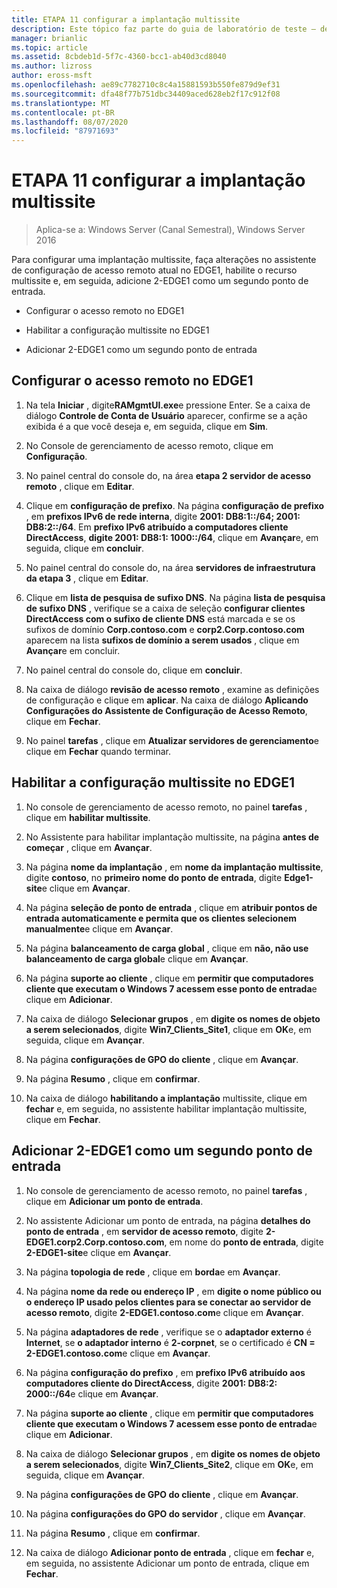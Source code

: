 ```yaml
---
title: ETAPA 11 configurar a implantação multissite
description: Este tópico faz parte do guia de laboratório de teste – demonstre uma implantação multissite do DirectAccess para o Windows Server 2016
manager: brianlic
ms.topic: article
ms.assetid: 8cbdeb1d-5f7c-4360-bcc1-ab40d3cd8040
ms.author: lizross
author: eross-msft
ms.openlocfilehash: ae89c7782710c8c4a15881593b550fe879d9ef31
ms.sourcegitcommit: dfa48f77b751dbc34409aced628eb2f17c912f08
ms.translationtype: MT
ms.contentlocale: pt-BR
ms.lasthandoff: 08/07/2020
ms.locfileid: "87971693"
---
```

# <a name="step-11-configure-the-multisite-deployment"></a>ETAPA 11 configurar a implantação multissite

>Aplica-se a: Windows Server (Canal Semestral), Windows Server 2016

Para configurar uma implantação multissite, faça alterações no assistente de configuração de acesso remoto atual no EDGE1, habilite o recurso multissite e, em seguida, adicione 2-EDGE1 como um segundo ponto de entrada.

- Configurar o acesso remoto no EDGE1

- Habilitar a configuração multissite no EDGE1

- Adicionar 2-EDGE1 como um segundo ponto de entrada

## <a name="configure-remote-access-on-edge1"></a><a name="configDA"></a>Configurar o acesso remoto no EDGE1

1.  Na tela **Iniciar** , digite**RAMgmtUI.exe**e pressione Enter. Se a caixa de diálogo **Controle de Conta de Usuário** aparecer, confirme se a ação exibida é a que você deseja e, em seguida, clique em **Sim**.

2.  No Console de gerenciamento de acesso remoto, clique em **Configuração**.

3.  No painel central do console do, na área **etapa 2 servidor de acesso remoto** , clique em **Editar**.

4.  Clique em **configuração de prefixo**. Na página **configuração de prefixo** , em **prefixos IPv6 de rede interna**, digite **2001: DB8:1::/64; 2001: DB8:2::/64**. Em **prefixo IPv6 atribuído a computadores cliente DirectAccess**, **digite 2001: DB8:1: 1000::/64**, clique em **Avançar**e, em seguida, clique em **concluir**.

5.  No painel central do console do, na área **servidores de infraestrutura da etapa 3** , clique em **Editar**.

6.  Clique em **lista de pesquisa de sufixo DNS**. Na página **lista de pesquisa de sufixo DNS** , verifique se a caixa de seleção **configurar clientes DirectAccess com o sufixo de cliente DNS** está marcada e se os sufixos de domínio **Corp.contoso.com** e **corp2.Corp.contoso.com** aparecem na lista **sufixos de domínio a serem usados** , clique em **Avançar**e em concluir.

7.  No painel central do console do, clique em **concluir**.

8.  Na caixa de diálogo **revisão de acesso remoto** , examine as definições de configuração e clique em **aplicar**. Na caixa de diálogo **Aplicando Configurações do Assistente de Configuração de Acesso Remoto**, clique em **Fechar**.

9. No painel **tarefas** , clique em **Atualizar servidores de gerenciamento**e clique em **Fechar** quando terminar.

## <a name="enable-multisite-configuration-on-edge1"></a><a name="EnabledMultisite"></a>Habilitar a configuração multissite no EDGE1

1.  No console de gerenciamento de acesso remoto, no painel **tarefas** , clique em **habilitar multissite**.

2.  No Assistente para habilitar implantação multissite, na página **antes de começar** , clique em **Avançar**.

3.  Na página **nome da implantação** , em **nome da implantação multissite**, digite **contoso**, no **primeiro nome do ponto de entrada**, digite **Edge1-site**e clique em **Avançar**.

4.  Na página **seleção de ponto de entrada** , clique em **atribuir pontos de entrada automaticamente e permita que os clientes selecionem manualmente**e clique em **Avançar**.

5.  Na página **balanceamento de carga global** , clique em **não, não use balanceamento de carga global**e clique em **Avançar**.

6.  Na página **suporte ao cliente** , clique em **permitir que computadores cliente que executam o Windows 7 acessem esse ponto de entrada**e clique em **Adicionar**.

7.  Na caixa de diálogo **Selecionar grupos** , em **digite os nomes de objeto a serem selecionados**, digite **Win7_Clients_Site1**, clique em **OK**e, em seguida, clique em **Avançar**.

8.  Na página **configurações de GPO do cliente** , clique em **Avançar**.

9. Na página **Resumo** , clique em **confirmar**.

10. Na caixa de diálogo **habilitando a implantação** multissite, clique em **fechar** e, em seguida, no assistente habilitar implantação multissite, clique em **Fechar**.

## <a name="add-2-edge1-as-a-second-entry-point"></a><a name="AddEP"></a>Adicionar 2-EDGE1 como um segundo ponto de entrada

1.  No console de gerenciamento de acesso remoto, no painel **tarefas** , clique em **Adicionar um ponto de entrada**.

2.  No assistente Adicionar um ponto de entrada, na página **detalhes do ponto de entrada** , em **servidor de acesso remoto**, digite **2-EDGE1.corp2.Corp.contoso.com**, em nome do **ponto de entrada**, digite **2-EDGE1-site**e clique em **Avançar**.

3.  Na página **topologia de rede** , clique em **borda**e em **Avançar**.

4.  Na página **nome da rede ou endereço IP** , em **digite o nome público ou o endereço IP usado pelos clientes para se conectar ao servidor de acesso remoto**, digite **2-EDGE1.contoso.com**e clique em **Avançar**.

5.  Na página **adaptadores de rede** , verifique se o **adaptador externo** é **Internet**, se **o adaptador interno** é **2-corpnet**, se o certificado é **CN = 2-EDGE1.contoso.com**e clique em **Avançar**.

6.  Na página **configuração do prefixo** , em **prefixo IPv6 atribuído aos computadores cliente do DirectAccess**, digite **2001: DB8:2: 2000::/64**e clique em **Avançar**.

7.  Na página **suporte ao cliente** , clique em **permitir que computadores cliente que executam o Windows 7 acessem esse ponto de entrada**e clique em **Adicionar**.

8.  Na caixa de diálogo **Selecionar grupos** , em **digite os nomes de objeto a serem selecionados**, digite **Win7_Clients_Site2**, clique em **OK**e, em seguida, clique em **Avançar**.

9. Na página **configurações de GPO do cliente** , clique em **Avançar**.

10. Na página **configurações do GPO do servidor** , clique em **Avançar**.

11. Na página **Resumo** , clique em **confirmar**.

12. Na caixa de diálogo **Adicionar ponto de entrada** , clique em **fechar** e, em seguida, no assistente Adicionar um ponto de entrada, clique em **Fechar**.



